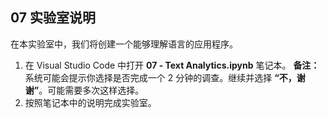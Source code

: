 ﻿---
lab:
    title: '文本分析'
---

## 07 实验室说明
在本实验室中，我们将创建一个能够理解语言的应用程序。

1.  在 Visual Studio Code 中打开 **07 - Text Analytics.ipynb** 笔记本。
    **备注：** 系统可能会提示你选择是否完成一个 2 分钟的调查。继续并选择 **“不，谢谢”**。可能需要多次这样选择。
2.  按照笔记本中的说明完成实验室。
